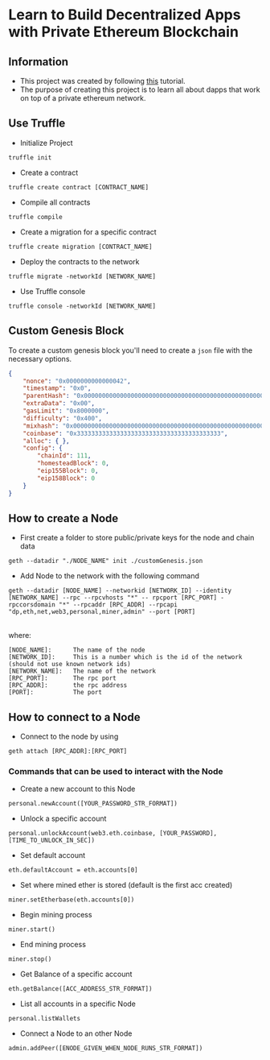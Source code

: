 # Learn to Build Decentralized Apps with Private Ethereum Blockchain

## Information
* This project was created by following [this](https://medium.com/coinmonks/dapp-on-a-private-ethereum-network-1-c8b80695e049) tutorial.
* The purpose of creating this project is to learn all about dapps that work on top of a private ethereum network.

## Use Truffle
* Initialize Project
```
truffle init
```
* Create a contract
```
truffle create contract [CONTRACT_NAME]
```
* Compile all contracts
```
truffle compile
```
* Create a migration for a specific contract
```
truffle create migration [CONTRACT_NAME]
```
* Deploy the contracts to the network
```
truffle migrate -networkId [NETWORK_NAME]
```
* Use Truffle console
```
truffle console -networkId [NETWORK_NAME]
```

## Custom Genesis Block
To create a custom genesis block you'll need to create a ```json``` file with the necessary options.
```json
{
    "nonce": "0x0000000000000042",
    "timestamp": "0x0",
    "parentHash": "0x0000000000000000000000000000000000000000000000000000000000000000",
    "extraData": "0x00",
    "gasLimit": "0x8000000",
    "difficulty": "0x400",
    "mixhash": "0x0000000000000000000000000000000000000000000000000000000000000000",
    "coinbase": "0x3333333333333333333333333333333333333333",
    "alloc": { },
    "config": {
        "chainId": 111,
        "homesteadBlock": 0,
        "eip155Block": 0,
        "eip158Block": 0
    }
}
``` 

## How to create a Node
* First create a folder to store public/private keys for the node and chain data</br>
```
geth --datadir "./NODE_NAME" init ./customGenesis.json
```
* Add Node to the network with the following command</br>
```
geth --datadir [NODE_NAME] --networkid [NETWORK_ID] --identity [NETWORK_NAME] --rpc --rpcvhosts "*" -- rpcport [RPC_PORT] -rpccorsdomain "*" --rpcaddr [RPC_ADDR] --rpcapi "dp,eth,net,web3,personal,miner,admin" --port [PORT]
```
</br>where:</br>
```
[NODE_NAME]:      The name of the node
[NETWORK_ID]:     This is a number which is the id of the network (should not use known network ids)
[NETWORK_NAME]:   The name of the network
[RPC_PORT]:       The rpc port
[RPC_ADDR]:       the rpc address
[PORT]:           The port
```

## How to connect to a Node
* Connect to the node by using</br>
```
geth attach [RPC_ADDR]:[RPC_PORT]
```

### Commands that can be used to interact with the Node
* Create a new account to this Node</br>
```
personal.newAccount([YOUR_PASSWORD_STR_FORMAT])
```
* Unlock a specific account
```
personal.unlockAccount(web3.eth.coinbase, [YOUR_PASSWORD], [TIME_TO_UNLOCK_IN_SEC])
```
* Set default account
```
eth.defaultAccount = eth.accounts[0]
```
* Set where mined ether is stored (default is the first acc created)
```
miner.setEtherbase(eth.accounts[0])
```
* Begin mining process
```
miner.start()
```
* End mining process
```
miner.stop()
```
* Get Balance of a specific account
```
eth.getBalance([ACC_ADDRESS_STR_FORMAT])
```
* List all accounts in a specific Node
```
personal.listWallets
```
* Connect a Node to an other Node
```
admin.addPeer([ENODE_GIVEN_WHEN_NODE_RUNS_STR_FORMAT])
```
